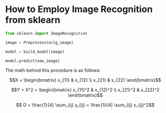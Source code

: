 # How to Employ Image Recognition from sklearn


```python
from sklearn import ImageRecognition
```


```python
image = Preprocess(orig_image)
```


```python
model = build_model(image)
```


```python
model.predict(new_image)
```

The math behind this procedure is as follows:
    
$$X = \begin{bmatrix} x_{11} & x_{12} \\ x_{21} & x_{22} \end{bmatrix}$$

$$Y = X^2 = \begin{bmatrix} x_{11}^2 & x_{12}^2 \\ x_{21}^2 & x_{22}^2 \end{bmatrix}$$

$$ O = \frac{1}{4} \sum_{ij} y_{ij} = \frac{1}{4} \sum_{ij} x_{ij}^2$$
